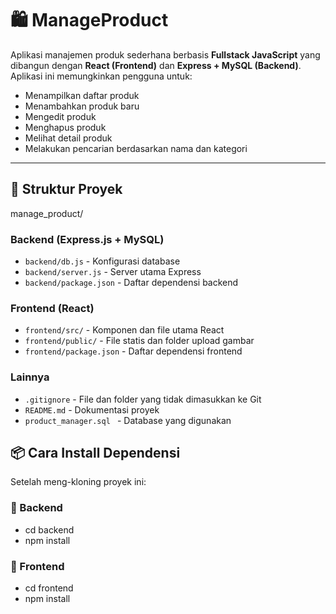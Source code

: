 # 🛍️ ManageProduct

Aplikasi manajemen produk sederhana berbasis **Fullstack JavaScript** yang dibangun dengan **React (Frontend)** dan **Express + MySQL (Backend)**. Aplikasi ini memungkinkan pengguna untuk:

- Menampilkan daftar produk
- Menambahkan produk baru
- Mengedit produk
- Menghapus produk
- Melihat detail produk
- Melakukan pencarian berdasarkan nama dan kategori

---

## 📁 Struktur Proyek
manage_product/
### Backend (Express.js + MySQL)
- `backend/db.js` - Konfigurasi database
- `backend/server.js` - Server utama Express
- `backend/package.json` - Daftar dependensi backend

### Frontend (React)
- `frontend/src/` - Komponen dan file utama React
- `frontend/public/` - File statis dan folder upload gambar
- `frontend/package.json` - Daftar dependensi frontend

### Lainnya
- `.gitignore` - File dan folder yang tidak dimasukkan ke Git
- `README.md` - Dokumentasi proyek
- `product_manager.sql ` - Database yang digunakan


## 📦 Cara Install Dependensi

Setelah meng-kloning proyek ini:

### 🔧 Backend
- cd backend
- npm install

### 🔧 Frontend
- cd frontend
- npm install


